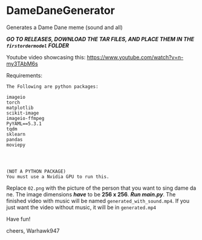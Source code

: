 # DameDaneGenerator
Generates a Dame Dane meme (sound and all)

***GO TO RELEASES, DOWNLOAD THE TAR FILES, AND PLACE THEM IN THE `firstordermodel` FOLDER***

Youtube video showcasing this: https://www.youtube.com/watch?v=n-my3TAbM6s

Requirements:
 ```
The Following are python packages:
 
imageio
torch
matplotlib
scikit-image
imageio-ffmpeg
PyYAML==5.3.1
tqdm
sklearn
pandas
moviepy




(NOT A PYTHON PACKAGE)
You must use a Nvidia GPU to run this.
```


Replace `02.png` with the picture of the person that you want to sing dame da ne. The image dimensions ***have*** to be **256 x 256**. ***Run main.py***.
The finished video with music will be named `generated_with_sound.mp4`.
If you just want the video without music, it will be in `generated.mp4`

Have fun!

cheers, Warhawk947
